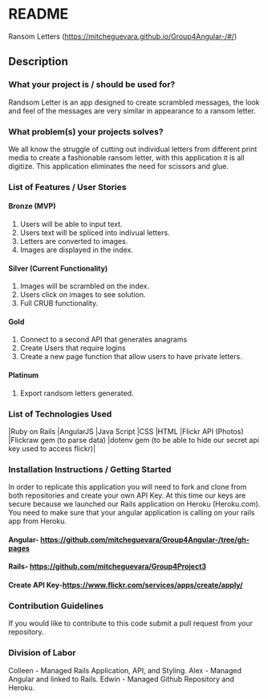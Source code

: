 # README
Ransom Letters (https://mitcheguevara.github.io/Group4Angular-/#/)
## Description
### What your project is / should be used for?
Randsom Letter is an app designed to create scrambled messages, the look and feel of the messages are very similar in appearance to a ransom letter. 
### What problem(s) your projects solves?
We all know the struggle of cutting out individual letters from different print media to create a fashionable ransom letter, with this application it is all digitize. This application eliminates the need for scissors and glue. 

### List of Features / User Stories

#### Bronze (MVP)
1. Users will be able to input text.
2. Users text will be spliced into indivual letters.
3. Letters are converted to images.
4. Images are displayed in the index.

#### Silver (Current Functionality)
1. Images will be scrambled on the index.
2. Users click on images to see solution.
3. Full CRUB functionality.

#### Gold
1. Connect to a second API that generates anagrams
2. Create Users that require logins 
3. Create a new page function that allow users to have private letters. 

#### Platinum
1. Export randsom letters generated.

### List of Technologies Used
|Ruby on Rails 
|AngularJS
|Java Script
|CSS 
|HTML
|Flickr API (Photos)
|Flickraw gem (to parse data)
|dotenv gem (to be able to hide our secret api key used to access flickr)|

### Installation Instructions / Getting Started
In order to replicate this application you will need to fork and clone from both repositories and create your own API Key. At this time our keys are secure because we launched our Rails application on Heroku (Heroku.com). You need to make sure that your angular application is calling on your rails app from Heroku.

#### Angular- https://github.com/mitcheguevara/Group4Angular-/tree/gh-pages
#### Rails- https://github.com/mitcheguevara/Group4Project3
#### Create API Key-https://www.flickr.com/services/apps/create/apply/

### Contribution Guidelines
If you would like to contribute to this code submit a pull request from your repository. 

### Division of Labor 

Colleen - Managed Rails Application, API, and Styling.
Alex - Managed Angular and linked to Rails.
Edwin - Managed Github Repository and Heroku. 
